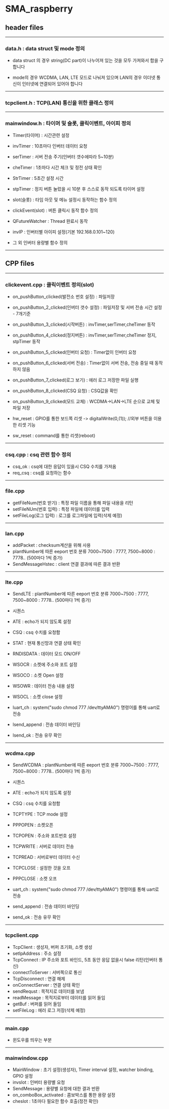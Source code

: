 # SMA_raspberry


## header files
--- 
### data.h : data struct 및 mode 정의

- data struct 의 경우 string(DC part)이 나누어져 있는 것을 모두 가져와서 합을 구합니다

- mode의 경우 WCDMA, LAN, LTE 모드로 나눠져 있으며 LAN의 경우 이더넷 통신이 인터넷에 연결되어 있어야 합니다
---
### tcpclient.h : TCP(LAN) 통신을 위한 클래스 정의

---

### mainwindow.h : 타이머 및 슬롯, 클릭이벤트, 아이피 정의

- Timer(타이머) : 시간관련 설정
- invTimer : 10초마다 인버터 데이터 요청
- serTimer : 서버 전송 주기(인버터 갯수에따라 5~10분)
- cheTimer : 1초마다 시간 체크 및 정전 상태 확인
- StrTimer : 5초간 설정 시간
- stpTimer : 정지 버튼 눌렀을 시 10분 후 스스로 동작 되도록 타이머 설정


- slot(슬롯) : 타임 아웃 및 메뉴 설정시 동작하는 함수 정의

- clickEvent(slot) : 버튼 클릭시 동작 함수 정의 

- QFutureWatcher : Thread 완료시 동작

- invIP : 인버터별 아이피 설정(기본 192.168.0.101~120)
- 그 외 인버터 용량별 함수 정의

---

## CPP files
---
### clickevent.cpp : 클릭이벤트 정의(slot)
- on_pushButton_clicked(발전소 번호 설정) : 파일저장
- on_pushButton_2_clicked(인버터 갯수 설정) : 파일저장 및 서버 전송 시간 설정 - 7개기준
- on_pushButton_3_clicked(시작버튼) : invTimer,serTimer,cheTimer 동작
- on_pushButton_4_clicked(정지버튼) : invTimer,serTimer,cheTimer 정지, stpTimer 동작
- on_pushButton_5_clicked(인버터 요청) : Timer없이 인버터 요청
- on_pushButton_6_clicked(서버 전송) : Timer없이 서버 전송, 전송 중일 때 동작 하지 않음
- on_pushButton_7_clicked(로그 보기) : 에러 로그 저장한 파일 실행
- on_pushButton_8_clicked(CSQ 요청) : CSQ값을 확인
- on_pushButton_9_clicked(모드 교체) : WCDMA->LAN->LTE 순으로 교체 및 파일 저장

- hw_reset : GPIO를 통한 보드쪽 리셋 -> digitalWrite(0,(1)); //외부 버튼을 이용한 리셋 기능
- sw_reset : command를 통한 리셋(reboot)

---
### csq.cpp : csq 관련 함수 정의

 - csq_ok : csq에 대한 응답이 있을시 CSQ 수치를 가져옴
 - req_csq : csq를 요청하는 함수
 
---
### file.cpp
 - getFileNum(번호 받기) : 특정 파일 이름을 통해 파일 내용을 리턴
 - setFileNUm(번호 입력) : 특정 파일에 데이터를 입력
 - setFileLog(로그 입력) : 로그를 로그파일에 입력(삭제 예정)
---
### lan.cpp
- addPacket : checksum계산을 위해 사용
- plantNumber에 따른 eeport 번호 분류 7000~7500 : 7777, 7500~8000 : 7778.. (500마다 1씩 증가)
- SendMessageHstec : client 연결 결과에 따른 결과 반환
---
### lte.cpp
- SendLTE : plantNumber에 따른 eeport 번호 분류 7000~7500 : 7777, 7500~8000 : 7778.. (500마다 1씩 증가)
- 시퀀스
- ATE : echo가 되지 않도록 설정 
- CSQ : csq 수치를 요청함
- STAT : 현재 통신망과 연결 상태 확인
- RNDISDATA : 데이터 모드 ON/OFF
- WSOCR : 소켓에 주소와 포트 설정
- WSOCO : 소켓 Open 설정
- WSOWR : 데이터 전송 내용 설정
- WSOCL : 소켓 close 설정

- luart_ch : system("sudo chmod 777 /dev/ttyAMA0") 명령어를 통해 uart로 전송
- lsend_append : 전송 데이터 바인딩
- lsend_ok : 전송 유무 확인

---
### wcdma.cpp
- SendWCDMA : plantNumber에 따른 eeport 번호 분류 7000~7500 : 7777, 7500~8000 : 7778.. (500마다 1씩 증가)
- 시퀀스
- ATE : echo가 되지 않도록 설정 
- CSQ : csq 수치를 요청함
- TCPTYPE : TCP mode 설정
- PPPOPEN : 소켓오픈
- TCPOPEN : 주소와 포트번호 설정
- TCPWRITE : 서버로 데이터 전송
- TCPREAD : 서버로부터 데이터 수신
- TCPCLOSE : 설정한 것을 오프
- PPPCLOSE : 소켓 오프

- uart_ch : system("sudo chmod 777 /dev/ttyAMA0") 명령어를 통해 uart로 전송
- send_append : 전송 데이터 바인딩
- send_ok : 전송 유무 확인
---
### tcpclient.cpp
- TcpClient : 생성자, 버퍼 초기화, 소켓 생성
- setIpAddress : 주소 설정
- TcpConnect : IP 주소와 포트 바인드, 5초 동안 응답 없을시 false 리턴(인버터 통신)
- connectToServer : 서버쪽으로 통신
- TcpDisconnect : 연결 해제
- onConnectServer : 연결 상태 확인
- sendRequst : 목적지로 데이터를 보냄
- readMessage : 목적지로부터 데이터를 읽어 들임
- getBuf : 버퍼를 읽어 들임
- setFileLog : 에러 로그 저장(삭제 예정)
---
### main.cpp
- 윈도우를 띄우는 부분
---
### mainwindow.cpp
- MainWindow : 초기 설정(생성자), Timer interval 설정, watcher binding, GPIO 설정
- invslot : 인버터 용량별 요청
- SendMessage : 용량별 요청에 대한 결과 반환
- on_comboBox_activated : 콤보박스를 통한 용량 설정
- cheslot : 1초마다 필요한 함수 호출(정전 확인)
